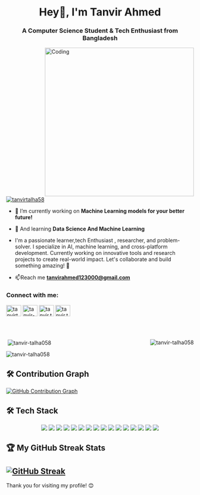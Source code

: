 <h1 align="center">Hey👋, I'm Tanvir Ahmed</h1> 
<h3 align="center">A Computer Science Student & Tech Enthusiast from Bangladesh</h3>
<img align="right" alt="Coding" width="400" src="https://img.etimg.com/thumb/width-1200,height-1200,imgsize-638053,resizemode-75,msid-84146083/prime/technology-and-startups/booting-up-developer-economy-how-tech-startups-are-helping-coders-build-and-test-software-faster.jpg">

<p align="left"> <a href="https://twitter.com/tanvirtalha58" target="blank"><img src="https://img.shields.io/twitter/follow/tanvirtalha58?logo=twitter&style=for-the-badge" alt="tanvirtalha58" /></a> </p>

- 🔭 I’m currently working on **Machine Learning models for your better future!**

- 🌱 And learning **Data Science And Machine Learning**
- I'm a passionate learner,tech Enthusiast , researcher, and problem-solver. I specialize in AI, machine learning, and cross-platform development. Currently working on innovative tools and research projects to create real-world impact. Let's collaborate and build something amazing! 🚀

- 📫Reach me **tanvirahmed123000@gmail.com**

<h3 align="left">Connect with me:</h3>
<p align="left">
<a href="https://twitter.com/tanvirtalha58" target="blank"><img align="center" src="https://raw.githubusercontent.com/rahuldkjain/github-profile-readme-generator/master/src/images/icons/Social/twitter.svg" alt="tanvirtalha58" height="30" width="40" /></a>
<a href="https://linkedin.com/in/tanvir-talha058" target="blank"><img align="center" src="https://raw.githubusercontent.com/rahuldkjain/github-profile-readme-generator/master/src/images/icons/Social/linked-in-alt.svg" alt="tanvir-talha058" height="30" width="40" /></a>
<a href="https://fb.com/tanvir.talha058" target="blank"><img align="center" src="https://raw.githubusercontent.com/rahuldkjain/github-profile-readme-generator/master/src/images/icons/Social/facebook.svg" alt="tanvir.talha058" height="30" width="40" /></a>
<a href="https://instagram.com/tanvir.talha05" target="blank"><img align="center" src="https://raw.githubusercontent.com/rahuldkjain/github-profile-readme-generator/master/src/images/icons/Social/instagram.svg" alt="tanvir.talha05" height="30" width="40" /></a>
</p>

<br>
<br>
<p><img align="right" src="https://github-readme-stats.vercel.app/api/top-langs?username=tanvir-talha058&show_icons=true&locale=en&layout=compact" alt="tanvir-talha058" /></p>

<p>&nbsp;<img align="center" src="https://github-readme-stats.vercel.app/api?username=tanvir-talha058&show_icons=true&locale=en" alt="tanvir-talha058" /></p>

<p><img align="center" src="https://github-readme-streak-stats.herokuapp.com/?user=tanvir-talha058&" alt="tanvir-talha058" /></p>


## 🛠 Contribution Graph

[![GitHub Contribution Graph](https://github-readme-activity-graph.vercel.app/graph?username=tanvir-talha058&theme=github)](https://github.com/ashutosh00710/github-readme-activity-graph)

## 🛠 **Tech Stack**

<div align="center">
  <img src="https://img.shields.io/badge/C-%2300599C.svg?style=for-the-badge&logo=c&logoColor=white" />
  <img src="https://img.shields.io/badge/C%2B%2B-%2300599C.svg?style=for-the-badge&logo=c%2B%2B&logoColor=white" />
  <img src="https://img.shields.io/badge/Python-%233776AB.svg?style=for-the-badge&logo=python&logoColor=white" />
  <img src="https://img.shields.io/badge/Java-%23ED8B00.svg?style=for-the-badge&logo=openjdk&logoColor=white" />
  <img src="https://img.shields.io/badge/HTML-%23E34F26.svg?style=for-the-badge&logo=html5&logoColor=white" />
  <img src="https://img.shields.io/badge/Linux-%23FCC624.svg?style=for-the-badge&logo=linux&logoColor=black" />
  <img src="https://img.shields.io/badge/Tkinter-%23FF6F00.svg?style=for-the-badge" />
  <img src="https://img.shields.io/badge/Photoshop-%2331A8FF.svg?style=for-the-badge&logo=adobephotoshop&logoColor=white" />
  <img src="https://img.shields.io/badge/Illustrator-%23FF9A00.svg?style=for-the-badge&logo=adobeillustrator&logoColor=white" />
  <img src="https://img.shields.io/badge/Matplotlib-%230079C1.svg?style=for-the-badge&logoColor=white" />
  <img src="https://img.shields.io/badge/Scikit--Learn-%23F7931E.svg?style=for-the-badge&logo=scikitlearn&logoColor=white" />
  <img src="https://img.shields.io/badge/NumPy-%23013243.svg?style=for-the-badge&logo=numpy&logoColor=white" />
  <img src="https://img.shields.io/badge/Pandas-%23150458.svg?style=for-the-badge&logo=pandas&logoColor=white" />
  <img src="https://img.shields.io/badge/Seaborn-%232C5463.svg?style=for-the-badge" />
  <img src="https://img.shields.io/badge/TensorFlow-%23FF6F00.svg?style=for-the-badge&logo=tensorflow&logoColor=white" />
  <img src="https://img.shields.io/badge/PyTorch-%23EE4C2C.svg?style=for-the-badge&logo=pytorch&logoColor=white" />
</div>

## 🏆 My GitHub Streak Stats
[![GitHub Streak](https://streak-stats.demolab.com?user=tanvir-talha058&card_width=489&hide_total_contributions=true&hide_current_streak=true&hide_longest_streak=true)](https://git.io/streak-stats)
---

Thank you for visiting my profile! 😊
